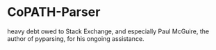 CoPATH-Parser
=============
heavy debt owed to Stack Exchange, and especially Paul McGuire, the author of pyparsing, for his ongoing assistance.